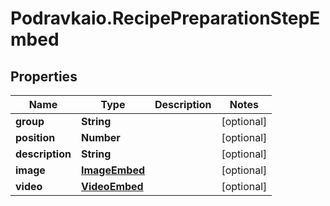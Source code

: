 # Podravkaio.RecipePreparationStepEmbed

## Properties
Name | Type | Description | Notes
------------ | ------------- | ------------- | -------------
**group** | **String** |  | [optional] 
**position** | **Number** |  | [optional] 
**description** | **String** |  | [optional] 
**image** | [**ImageEmbed**](ImageEmbed.md) |  | [optional] 
**video** | [**VideoEmbed**](VideoEmbed.md) |  | [optional] 


